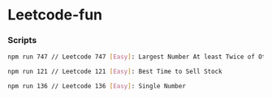# Leetcode-fun

### Scripts

```bash
npm run 747 // Leetcode 747 [Easy]: Largest Number At least Twice of Others
```

```bash
npm run 121 // Leetcode 121 [Easy]: Best Time to Sell Stock
```

```bash
npm run 136 // Leetcode 136 [Easy]: Single Number
```
